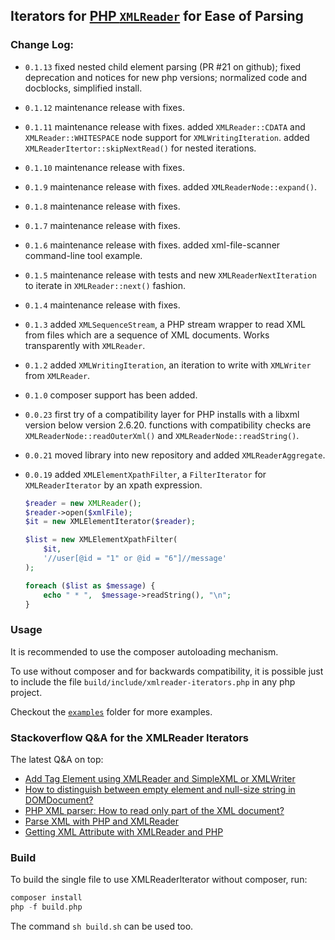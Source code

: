 ## Iterators for [PHP `XMLReader`] for Ease of Parsing

[PHP `XMLReader`]: http://php.net/XMLReader

### Change Log:

 - `0.1.13` fixed nested child element parsing (PR #21 on github); fixed
   deprecation and notices for new php versions; normalized code and docblocks,
   simplified install.

 - `0.1.12` maintenance release with fixes.

 - `0.1.11` maintenance release with fixes. added `XMLReader::CDATA` and
   `XMLReader::WHITESPACE` node support for `XMLWritingIteration`. added
   `XMLReaderItertor::skipNextRead()` for nested iterations.

 - `0.1.10` maintenance release with fixes.

 - `0.1.9` maintenance release with fixes. added `XMLReaderNode::expand()`.

 - `0.1.8` maintenance release with fixes.

 - `0.1.7` maintenance release with fixes.

 - `0.1.6` maintenance release with fixes. added xml-file-scanner
   command-line tool example.

 - `0.1.5` maintenance release with tests and new `XMLReaderNextIteration`
   to iterate in `XMLReader::next()` fashion.

 - `0.1.4` maintenance release with fixes.

 - `0.1.3` added `XMLSequenceStream`, a PHP stream wrapper to read XML from
   files which are a sequence of XML documents. Works transparently with
   `XMLReader`.

 - `0.1.2` added `XMLWritingIteration`, an iteration to write with
   `XMLWriter` from `XMLReader`.

 - `0.1.0` composer support has been added.

 - `0.0.23` first try of a compatibility layer for PHP installs with a libxml
    version below version 2.6.20.
    functions with compatibility checks are `XMLReaderNode::readOuterXml()`
    and `XMLReaderNode::readString()`.

 - `0.0.21` moved library into new repository and added
   `XMLReaderAggregate`.

 - `0.0.19` added `XMLElementXpathFilter`, a `FilterIterator` for
   `XMLReaderIterator` by an xpath expression.

   ```php
   $reader = new XMLReader();
   $reader->open($xmlFile);
   $it = new XMLElementIterator($reader);

   $list = new XMLElementXpathFilter(
       $it,
       '//user[@id = "1" or @id = "6"]//message'
   );

   foreach ($list as $message) {
       echo " * ",  $message->readString(), "\n";
   }
   ```

### Usage

It is recommended to use the composer autoloading mechanism.

To use without composer and for backwards compatibility, it is possible just to
include the file `build/include/xmlreader-iterators.php` in any php project.

Checkout the [`examples`] folder for more examples.

### Stackoverflow Q&A for the XMLReader Iterators

The latest Q&A on top:

- [Add Tag Element using XMLReader and SimpleXML or XMLWriter](https://stackoverflow.com/q/69455574/367456)
- [How to distinguish between empty element and null-size string in DOMDocument?](http://stackoverflow.com/a/24109776/367456)
- [PHP XML parser: How to read only part of the XML document?](http://stackoverflow.com/a/15443517/367456)
- [Parse XML with PHP and XMLReader](http://stackoverflow.com/a/15351723/367456)
- [Getting XML Attribute with XMLReader and PHP](http://stackoverflow.com/a/15399491/367456)

[`examples`]: https://github.com/hakre/XMLReaderIterator/tree/master/examples

### Build

To build the single file to use XMLReaderIterator without composer, run:

```php
composer install
php -f build.php
```

The command `sh build.sh` can be used too.
